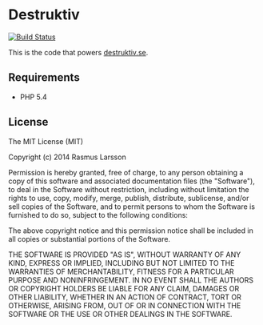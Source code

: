 Destruktiv
==========
[![Build Status](https://travis-ci.org/AmusableLemur/Destruktiv.svg?branch=master)](https://travis-ci.org/AmusableLemur/Destruktiv)

This is the code that powers [destruktiv.se](http://www.destruktiv.se).

Requirements
------------
 * PHP 5.4

License
-------
The MIT License (MIT)

Copyright (c) 2014 Rasmus Larsson

Permission is hereby granted, free of charge, to any person obtaining a copy
of this software and associated documentation files (the "Software"), to deal
in the Software without restriction, including without limitation the rights
to use, copy, modify, merge, publish, distribute, sublicense, and/or sell
copies of the Software, and to permit persons to whom the Software is
furnished to do so, subject to the following conditions:

The above copyright notice and this permission notice shall be included in
all copies or substantial portions of the Software.

THE SOFTWARE IS PROVIDED "AS IS", WITHOUT WARRANTY OF ANY KIND, EXPRESS OR
IMPLIED, INCLUDING BUT NOT LIMITED TO THE WARRANTIES OF MERCHANTABILITY,
FITNESS FOR A PARTICULAR PURPOSE AND NONINFRINGEMENT. IN NO EVENT SHALL THE
AUTHORS OR COPYRIGHT HOLDERS BE LIABLE FOR ANY CLAIM, DAMAGES OR OTHER
LIABILITY, WHETHER IN AN ACTION OF CONTRACT, TORT OR OTHERWISE, ARISING FROM,
OUT OF OR IN CONNECTION WITH THE SOFTWARE OR THE USE OR OTHER DEALINGS IN
THE SOFTWARE.
